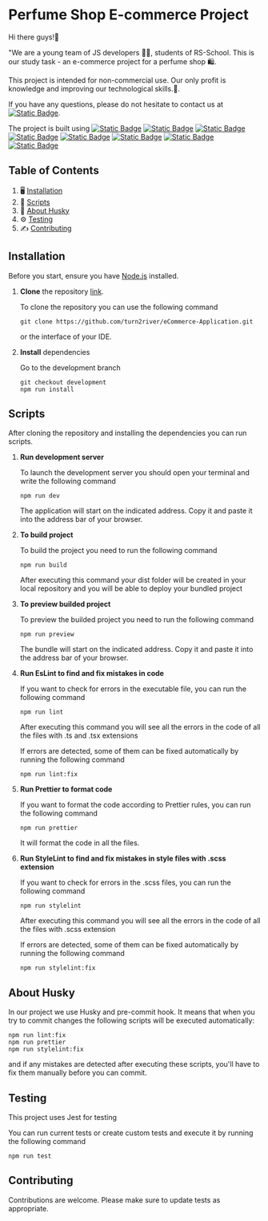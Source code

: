# Perfume Shop E-commerce Project

Hi there guys!👋

"We are a young team of JS developers 👨‍💻, students of RS-School.
This is our study task - an e-commerce project for a perfume shop 🛍️.

This project is intended for non-commercial use. Our only profit is knowledge and improving our technological skills.🚸.

If you have any questions, please do not hesitate to contact us at
[![Static Badge](https://img.shields.io/badge/contact_us-blue?style=plastic)](fake@example.com).

The project is built using
[![Static Badge](https://img.shields.io/badge/React-v.18.2.0-blue?style=plastic&logo=react&logoColor=white)](https://www.npmjs.com/package/react)
[![Static Badge](https://img.shields.io/badge/Vite-v.4.4.5-orange?style=plastic&logo=vite&logoColor=white)](https://vitejs.dev/)
[![Static Badge](https://img.shields.io/badge/TypeScript-v.5.0.2-blue?style=plastic&logo=typescript&logoColor=white)](https://www.typescriptlang.org/)
[![Static Badge](https://img.shields.io/badge/ESLint-v.8.45.0-orange?style=plastic&logo=eslint&logoColor=white)](https://www.npmjs.com/package/eslint)
[![Static Badge](https://img.shields.io/badge/Jest-v.29.6.2-blue?style=plastic&logo=jest&logoColor=white)](https://www.npmjs.com/package/jest)
[![Static Badge](https://img.shields.io/badge/StyleLint-v.15.10.2-orange?style=plastic&logo=stylelint&logoColor=white)](https://www.npmjs.com/package/stylelint)
[![Static Badge](https://img.shields.io/badge/Husky-v.8.0.3-blue?style=plastic&logo=husky&logoColor=white)](https://www.npmjs.com/package/husky)
[![Static Badge](https://img.shields.io/badge/Sass-preprocessor-orange?style=plastic&logo=sass&logoColor=white)](https://sass-lang.com/)

## Table of Contents

1. 🖥️ [Installation](#installation)
2. 🤖 [Scripts](#scripts)
3. 🐶 [About Husky](#about-husky)
4. ⚙️ [Testing](#testing)
5. ✍️ [Contributing](#contributing)

## Installation

Before you start, ensure you have [Node.js](https://nodejs.org/en/download/) installed.

1. **Clone** the repository [link](https://github.com/turn2river/eCommerce-Application.git).

   To clone the repository you can use the following command

   ```shell
   git clone https://github.com/turn2river/eCommerce-Application.git
   ```

   or the interface of your IDE.

2. **Install** dependencies

    Go to the development branch
    
    ```shell
    git checkout development
    npm run install
    ```

## Scripts

After cloning the repository and installing the dependencies you can run scripts.

1.  **Run development server**

    To launch the development server you should open your terminal and write the following command

    ```shell
    npm run dev
    ```

    The application will start on the indicated address. Copy it and paste it into the address bar of your browser.

2.  **To build project**

    To build the project you need to run the following command

    ```shell
    npm run build
    ```

    After executing this command your dist folder will be created in your local repository and you will be able to deploy your bundled project

3.  **To preview builded project**

    To preview the builded project you need to run the following command

    ```shell
    npm run preview
    ```

    The bundle will start on the indicated address. Copy it and paste it into the address bar of your browser.

4.  **Run EsLint to find and fix mistakes in code**

    If you want to check for errors in the executable file, you can run the following command

    ```shell
    npm run lint
    ```

    After executing this command you will see all the errors in the code of all the files with .ts and .tsx extensions

    If errors are detected, some of them can be fixed automatically by running the following command

    ```shell
    npm run lint:fix
    ```

5.  **Run Prettier to format code**

    If you want to format the code according to Prettier rules, you can run the following command

    ```shell
    npm run prettier
    ```

    It will format the code in all the files.

6.  **Run StyleLint to find and fix mistakes in style files with .scss extension**

    If you want to check for errors in the .scss files, you can run the following command

    ```shell
    npm run stylelint
    ```

    After executing this command you will see all the errors in the code of all the files with .scss extension

    If errors are detected, some of them can be fixed automatically by running the following command

    ```shell
    npm run stylelint:fix
    ```

## About Husky

In our project we use Husky and pre-commit hook. It means that when you try to commit changes the following scripts will be executed automatically:

```shell
npm run lint:fix
npm run prettier
npm run stylelint:fix
```

and if any mistakes are detected after executing these scripts, you'll have to fix them manually before you can commit.

## Testing

This project uses Jest for testing

You can run current tests or create custom tests and execute it by running the following command

```shell
npm run test
```

## Contributing

Contributions are welcome. Please make sure to update tests as appropriate.
